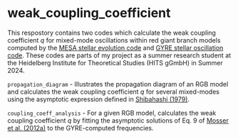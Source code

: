 # weak_coupling_coefficient

This respostory contains two codes which calculate the weak coupling coefficient *q* for mixed-mode oscillations within red giant branch models computed by the [MESA stellar evolution code](https://docs.mesastar.org/en/24.08.1/) and [GYRE stellar oscillation code](https://gyre.readthedocs.io/en/stable/). These codes are parts of my project as a summer research student at the Heidelberg Institute for Theoretical Studies (HITS gGmbH) in Summer 2024.

`propagation_diagram` - Illustrates the propagation diagram of an RGB model and calculates the weak coupling coefficient *q* for several mixed-modes using the asymptotic expression defined in [Shibahashi (1979)](https://ui.adsabs.harvard.edu/abs/1979PASJ...31...87S/abstract).

`coupling_coeff_analysis` - For a given RGB model, calculates the weak coupling coefficient *q* by fitting the asymptotic solutions of Eq. 9 of [Mosser et al. (2012a)](https://ui.adsabs.harvard.edu/abs/2012A%26A...540A.143M/abstract) to the GYRE-computed frequencies. 
